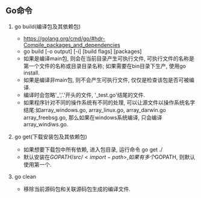 ## Go命令

1. go build(编译包及其依赖包)
    + https://golang.org/cmd/go/#hdr-Compile_packages_and_dependencies
    + go build [-o output] [-i] [build flags] [packages]
    + 如果是编译main包, 则会在当前目录产生可执行文件, 可执行文件的名称是第一个文件的名称或目录目录名称; 如果需要在bin目录下生产, 使用go install.
    + 如果是编译非main包, 则不会产生可执行文件, 仅仅是检查该包是否可被编译.
    + 编译时会忽略'_','.'开头的文件, '_test.go'结尾的文件.
    + 如果程序针对不同的操作系统有不同的处理, 可以让源文件以操作系统名字结尾:如array_windows.go, array_linux.go, array_darwin.go array_freebsg.go, 那么如果在windows系统编译, 只会编译array_windiws.go.

2.  go get(下载安装包及其依赖包)
    + 如果想要下载包中所有依赖, 进入包目录, 运行命令 go get ./
    + 默认安装在$GOPATH/src/<import-path>, 如果有多个$GOPATH, 则默认使用第一个. 

3.  go clean
    + 移除当前源码包和关联源码包生成的编译文件.
    
